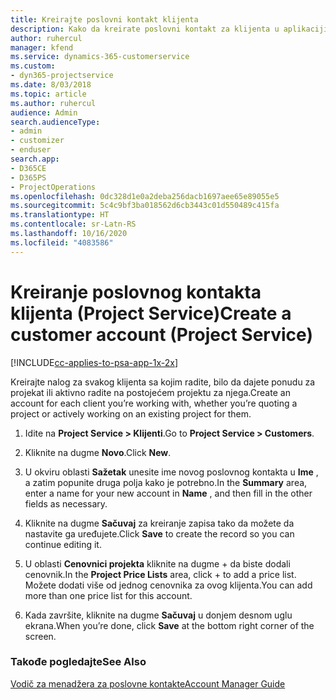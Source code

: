 ```yaml
---
title: Kreirajte poslovni kontakt klijenta
description: Kako da kreirate poslovni kontakt za klijenta u aplikaciji Project Service
author: ruhercul
manager: kfend
ms.service: dynamics-365-customerservice
ms.custom:
- dyn365-projectservice
ms.date: 8/03/2018
ms.topic: article
ms.author: ruhercul
audience: Admin
search.audienceType:
- admin
- customizer
- enduser
search.app:
- D365CE
- D365PS
- ProjectOperations
ms.openlocfilehash: 0dc328d1e0a2deba256dacb1697aee65e89055e5
ms.sourcegitcommit: 5c4c9bf3ba018562d6cb3443c01d550489c415fa
ms.translationtype: HT
ms.contentlocale: sr-Latn-RS
ms.lasthandoff: 10/16/2020
ms.locfileid: "4083586"
---
```

# <a name="create-a-customer-account-project-service"></a><span data-ttu-id="47cc7-103">Kreiranje poslovnog kontakta klijenta (Project Service)</span><span class="sxs-lookup"><span data-stu-id="47cc7-103">Create a customer account (Project Service)</span></span>

[!INCLUDE[cc-applies-to-psa-app-1x-2x](../includes/cc-applies-to-psa-app-1x-2x.md)]

<span data-ttu-id="47cc7-104">Kreirajte nalog za svakog klijenta sa kojim radite, bilo da dajete ponudu za projekat ili aktivno radite na postojećem projektu za njega.</span><span class="sxs-lookup"><span data-stu-id="47cc7-104">Create an account for each client you’re working with, whether you’re quoting a project or actively working on an existing project for them.</span></span>  
  
1.  <span data-ttu-id="47cc7-105">Idite na **Project Service > Klijenti**.</span><span class="sxs-lookup"><span data-stu-id="47cc7-105">Go to **Project Service > Customers**.</span></span>  
  
2.  <span data-ttu-id="47cc7-106">Kliknite na dugme **Novo**.</span><span class="sxs-lookup"><span data-stu-id="47cc7-106">Click **New**.</span></span>  
  
3.  <span data-ttu-id="47cc7-107">U okviru oblasti **Sažetak** unesite ime novog poslovnog kontakta u **Ime** , a zatim popunite druga polja kako je potrebno.</span><span class="sxs-lookup"><span data-stu-id="47cc7-107">In the **Summary** area, enter a name for your new account in **Name** , and then fill in the other fields as necessary.</span></span>  
  
4.  <span data-ttu-id="47cc7-108">Kliknite na dugme **Sačuvaj** za kreiranje zapisa tako da možete da nastavite ga uređujete.</span><span class="sxs-lookup"><span data-stu-id="47cc7-108">Click **Save** to create the record so you can continue editing it.</span></span>  
  
5.  <span data-ttu-id="47cc7-109">U oblasti **Cenovnici projekta** kliknite na dugme + da biste dodali cenovnik.</span><span class="sxs-lookup"><span data-stu-id="47cc7-109">In the **Project Price Lists** area, click + to add a price list.</span></span> <span data-ttu-id="47cc7-110">Možete dodati više od jednog cenovnika za ovog klijenta.</span><span class="sxs-lookup"><span data-stu-id="47cc7-110">You can add more than one price list for this account.</span></span>  
  
6.  <span data-ttu-id="47cc7-111">Kada završite, kliknite na dugme **Sačuvaj** u donjem desnom uglu ekrana.</span><span class="sxs-lookup"><span data-stu-id="47cc7-111">When you’re done, click **Save** at the bottom right corner of the screen.</span></span>  
  
### <a name="see-also"></a><span data-ttu-id="47cc7-112">Takođe pogledajte</span><span class="sxs-lookup"><span data-stu-id="47cc7-112">See Also</span></span>  
 [<span data-ttu-id="47cc7-113">Vodič za menadžera za poslovne kontakte</span><span class="sxs-lookup"><span data-stu-id="47cc7-113">Account Manager Guide</span></span>](../psa/account-manager-guide.md)
